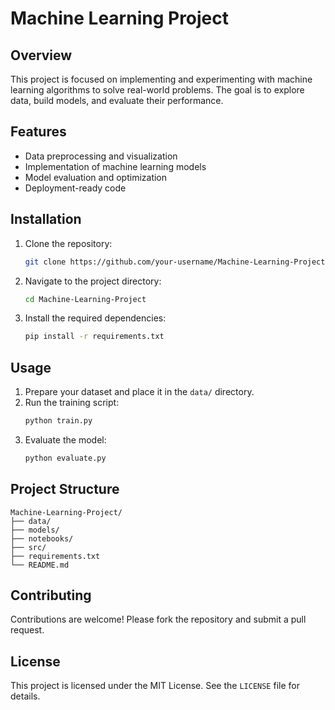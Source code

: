 # Machine Learning Project

## Overview
This project is focused on implementing and experimenting with machine learning algorithms to solve real-world problems. The goal is to explore data, build models, and evaluate their performance.

## Features
- Data preprocessing and visualization
- Implementation of machine learning models
- Model evaluation and optimization
- Deployment-ready code

## Installation
1. Clone the repository:
    ```bash
    git clone https://github.com/your-username/Machine-Learning-Project.git
    ```
2. Navigate to the project directory:
    ```bash
    cd Machine-Learning-Project
    ```
3. Install the required dependencies:
    ```bash
    pip install -r requirements.txt
    ```

## Usage
1. Prepare your dataset and place it in the `data/` directory.
2. Run the training script:
    ```bash
    python train.py
    ```
3. Evaluate the model:
    ```bash
    python evaluate.py
    ```

## Project Structure
```
Machine-Learning-Project/
├── data/
├── models/
├── notebooks/
├── src/
├── requirements.txt
└── README.md
```

## Contributing
Contributions are welcome! Please fork the repository and submit a pull request.

## License
This project is licensed under the MIT License. See the `LICENSE` file for details.